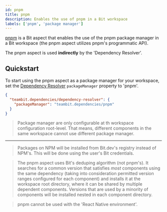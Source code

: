 ```yaml
---
id: pnpm
title: pnpm
description: Enables the use of pnpm in a Bit workspace
labels: ['pnpm', 'package manager']
---
```


[pnpm](https://bit.dev/teambit/dependencies/pnpm) is a Bit aspect that enables the use of the pnpm package manager in a Bit workspace (the pnpm aspect utilizes pnpm's programmatic API).

The pnpm aspect is used **indirectly** by the 'Dependency Resolver'.

## Quickstart

To start using the pnpm aspect as a package manager for your workspace, set the [Dependency Resolver](https://bit.dev/teambit/dependencies/dependency-resolver) `packageManager` property to 'pnpm'.

```json
{
  "teambit.dependencies/dependency-resolver": {
    "packageManager": "teambit.dependencies/pnpm"
  }
}
```

> Package manager are only configurable at th workspace configuration root-level.
> That means, different components in the same workspace cannot use different package manager.

---

> Packages on NPM will be installed from Bit.dev's registry instead of NPM's. This will be done using the user's Bit credentials.

> The pnpm aspect uses Bit's deduping algorithm (not pnpm's).
> It searches for a common version that satisfies _most_ components using the same dependency (taking into consideration permitted version ranges configured for each component) and installs it at the workspace root directory,
> where it can be shared by multiple dependent components.
> Versions that are used by a minority of components will be installed nested in each component directory.

> pnpm cannot be used with the 'React Native environment'.
